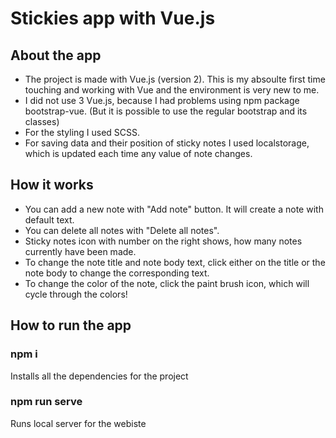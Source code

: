 # Stickies app with Vue.js

## About the app

- The project is made with Vue.js (version 2). This is my absoulte first time touching and working with Vue and the environment is very new to me.
- I did not use 3 Vue.js, because I had problems using npm package bootstrap-vue. (But it is possible to use the regular bootstrap and its classes)
- For the styling I used SCSS.
- For saving data and their position of sticky notes I used localstorage, which is updated each time any value of note changes.

## How it works

- You can add a new note with "Add note" button. It will create a note with default text.
- You can delete all notes with "Delete all notes".
- Sticky notes icon with number on the right shows, how many notes currently have been made.
- To change the note title and note body text, click either on the title or the note body to change the corresponding text.
- To change the color of the note, click the paint brush icon, which will cycle through the colors!

## How to run the app

### npm i 
Installs all the dependencies for the project

### npm run serve
Runs local server for the webiste
